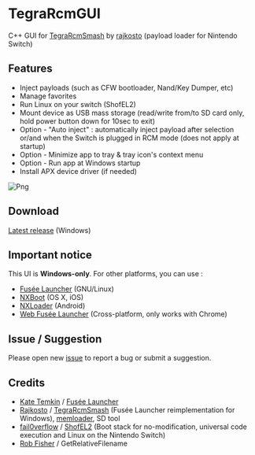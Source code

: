 # TegraRcmGUI
C++ GUI for [TegraRcmSmash](https://github.com/rajkosto/TegraRcmSmash) by [rajkosto](https://github.com/rajkosto) (payload loader for Nintendo Switch)

## Features
- Inject payloads (such as CFW bootloader, Nand/Key Dumper, etc)
- Manage favorites
- Run Linux on your switch (ShofEL2)
- Mount device as USB mass storage (read/write from/to SD card only, hold power button down for 10sec to exit)
- Option - "Auto inject" : automatically inject payload after selection or/and when the Switch is plugged in RCM mode (does not apply at startup)
- Option - Minimize app to tray & tray icon's context menu 
- Option - Run app at Windows startup 
- Install APX device driver (if needed)

![Png](http://tegrarcmgui.gq/TegraRcmGUI_v2.2.png)

## Download
[Latest release](https://github.com/eliboa/TegraRcmGUI/releases/latest) (Windows)

## Important notice
This UI is **Windows-only**. 
For other platforms, you can use :
- [Fusée Launcher](https://github.com/Cease-and-DeSwitch/fusee-launcher) (GNU/Linux)
- [NXBoot](https://mologie.github.io/nxboot/) (OS X, iOS)
- [NXLoader](https://github.com/DavidBuchanan314/NXLoader) (Android)
- [Web Fusée Launcher](https://fusee-gelee.firebaseapp.com/) (Cross-platform, only works with Chrome)

## Issue / Suggestion
Please open new [issue](https://github.com/eliboa/TegraRcmGUI/issues) to report a bug or submit a suggestion.

## Credits
- [Kate Temkin](https://github.com/ktemkin) / [Fusée Launcher](https://github.com/Cease-and-DeSwitch/fusee-launcher)
- [Rajkosto](https://github.com/rajkosto) / [TegraRcmSmash](https://github.com/rajkosto/TegraRcmSmash) (Fusée Launcher reimplementation for Windows), [memloader](https://github.com/rajkosto/memloader), SD tool
- [fail0verflow](https://github.com/fail0verflow) / [ShofEL2](https://github.com/fail0verflow/shofel2) (Boot stack for no-modification, universal code execution and Linux on the Nintendo Switch)
- [Rob Fisher](http://come.to/robfisher)  / GetRelativeFilename
